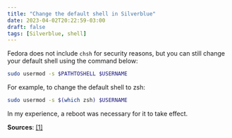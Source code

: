 ```yaml
---
title: "Change the default shell in Silverblue"
date: 2023-04-02T20:22:59-03:00
draft: false
tags: [Silverblue, shell]
---
```


Fedora does not include `chsh` for security reasons, but you can still change
your default shell using the command below:

```bash
sudo usermod -s $PATHTOSHELL $USERNAME
```

For example, to change the default shell to zsh:

```bash
sudo usermod -s $(which zsh) $USERNAME
```

In my experience, a reboot was necessary for it to take effect.

**Sources**:
[\[1\]](https://discussion.fedoraproject.org/t/how-to-change-the-default-shell-on-fedora-silverblue-chsh-is-not-available/78361/7)
